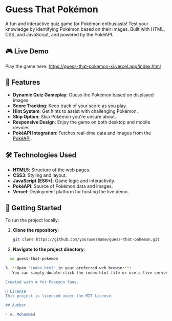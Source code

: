 # Guess That Pokémon

A fun and interactive quiz game for Pokémon enthusiasts! Test your knowledge by identifying Pokémon based on their images. Built with HTML, CSS, and JavaScript, and powered by the PokéAPI.

## 🎮 Live Demo

Play the game here: https://guess-that-pokemon-xi.vercel.app/index.html

## 🧩 Features

- **Dynamic Quiz Gameplay**: Guess the Pokémon based on displayed images.
- **Score Tracking**: Keep track of your score as you play.
- **Hint System**: Get hints to assist with challenging Pokémon.
- **Skip Option**: Skip Pokémon you're unsure about.
- **Responsive Design**: Enjoy the game on both desktop and mobile devices.
- **PokéAPI Integration**: Fetches real-time data and images from the [PokéAPI](https://pokeapi.co).

## 🛠️ Technologies Used

- **HTML5**: Structure of the web pages.
- **CSS3**: Styling and layout.
- **JavaScript (ES6+)**: Game logic and interactivity.
- **PokéAPI**: Source of Pokémon data and images.
- **Vercel**: Deployment platform for hosting the live demo.

## 🚀 Getting Started

To run the project locally:

1. **Clone the repository**:

   ```bash
   git clone https://github.com/yourusername/guess-that-pokemon.git

2. **Navigate to the project directory**:
  ```bash
    cd guess-that-pokemon

3. **Open 'index.html' in your preferred web browser**:
    -You can simply double-click the index.html file or use a live server extension if you're using an editor like VS Code.

Created with ❤️ for Pokémon fans.

📄 License
This project is licensed under the MIT License.

## Author

- A. Mohammed

